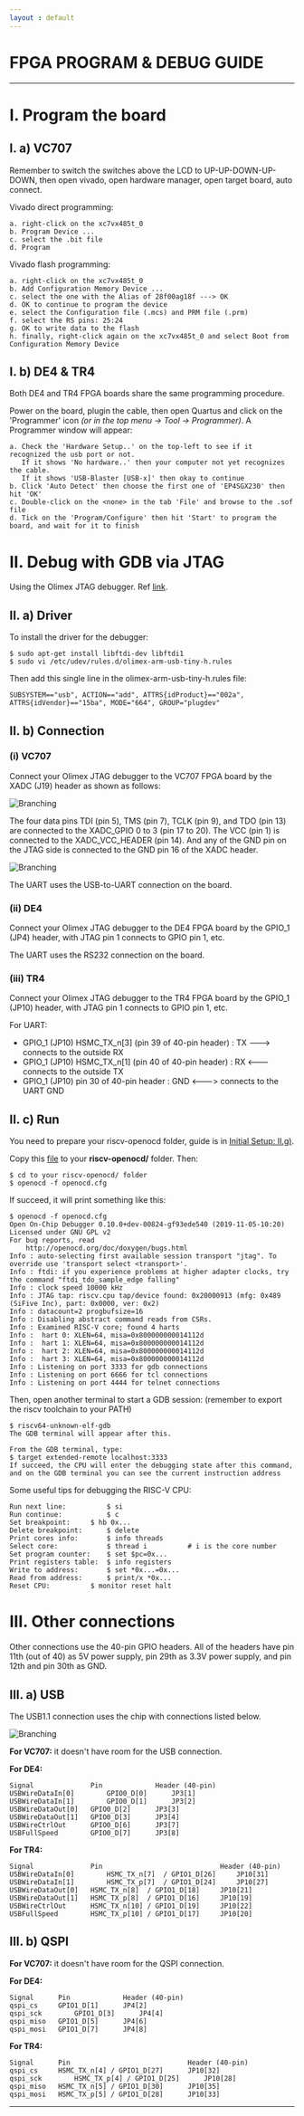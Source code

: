 ```yaml
---
layout : default
---
```


# FPGA PROGRAM & DEBUG GUIDE

* * *

# I. Program the board

## I. a) VC707

Remember to switch the switches above the LCD to UP-UP-DOWN-UP-DOWN,
then open vivado, open hardware manager, open target board, auto connect.

Vivado direct programming:

	a. right-click on the xc7vx485t_0
	b. Program Device ...
	c. select the .bit file
	d. Program

Vivado flash programming:

	a. right-click on the xc7vx485t_0
	b. Add Configuration Memory Device ...
	c. select the one with the Alias of 28f00ag18f ---> OK
	d. OK to continue to program the device
	e. select the Configuration file (.mcs) and PRM file (.prm)
	f. select the RS pins: 25:24
	g. OK to write data to the flash
	h. finally, right-click again on the xc7vx485t_0 and select Boot from Configuration Memory Device

## I. b) DE4 & TR4

Both DE4 and TR4 FPGA boards share the same programming procedure.

Power on the board, plugin the cable, then open Quartus and click on the 'Programmer' icon *(or in the top menu -> Tool -> Programmer)*. A Programmer window will appear:

	a. Check the 'Hardware Setup..' on the top-left to see if it recognized the usb port or not.
	   If it shows 'No hardware..' then your computer not yet recognizes the cable.
	   If it shows 'USB-Blaster [USB-x]' then okay to continue
	b. Click 'Auto Detect' then choose the first one of 'EP4SGX230' then hit 'OK'
	c. Double-click on the <none> in the tab 'File' and browse to the .sof file
	d. Tick on the 'Program/Configure' then hit 'Start' to program the board, and wait for it to finish

# II. Debug with GDB via JTAG

Using the Olimex JTAG debugger. Ref [link](https://www.olimex.com/Products/ARM/JTAG/ARM-USB-TINY-H/).

## II. a) Driver

To install the driver for the debugger:

	$ sudo apt-get install libftdi-dev libftdi1
	$ sudo vi /etc/udev/rules.d/olimex-arm-usb-tiny-h.rules

Then add this single line in the olimex-arm-usb-tiny-h.rules file:

	SUBSYSTEM=="usb", ACTION=="add", ATTRS{idProduct}=="002a", ATTRS{idVendor}=="15ba", MODE="664", GROUP="plugdev"

## II. b) Connection

### (i) VC707

Connect your Olimex JTAG debugger to the VC707 FPGA board by the XADC (J19) header as shown as follows:

![Branching](./jtag-20pin.png)

The four data pins TDI (pin 5), TMS (pin 7), TCLK (pin 9), and TDO (pin 13) are connected to the XADC_GPIO 0 to 3 (pin 17 to 20). The VCC (pin 1) is connected to the XADC_VCC_HEADER (pin 14). And any of the GND pin on the JTAG side is connected to the GND pin 16 of the XADC header.

![Branching](./jtag-xadc.png)

The UART uses the USB-to-UART connection on the board.

### (ii) DE4

Connect your Olimex JTAG debugger to the DE4 FPGA board by the GPIO_1 (JP4) header, with JTAG pin 1 connects to GPIO pin 1, etc.

The UART uses the RS232 connection on the board.

### (iii) TR4

Connect your Olimex JTAG debugger to the TR4 FPGA board by the GPIO_1 (JP10) header, with JTAG pin 1 connects to GPIO pin 1, etc.

For UART:
- GPIO_1 (JP10) HSMC_TX_n[3] (pin 39 of 40-pin header) : TX ---> connects to the outside RX
- GPIO_1 (JP10) HSMC_TX_n[1] (pin 40 of 40-pin header) : RX <--- connects to the outside TX
- GPIO_1 (JP10) pin 30 of 40-pin header : GND <---> connects to the UART GND

## II. c) Run

You need to prepare your riscv-openocd folder, guide is in [Initial Setup: II.g)](./init.md#ii-g-openocd).

Copy this [file](./openocd.cfg) to your **riscv-openocd/** folder. Then:

	$ cd to your riscv-openocd/ folder
	$ openocd -f openocd.cfg

If succeed, it will print something like this:

	$ openocd -f openocd.cfg 
	Open On-Chip Debugger 0.10.0+dev-00824-gf93ede540 (2019-11-05-10:20)
	Licensed under GNU GPL v2
	For bug reports, read
		http://openocd.org/doc/doxygen/bugs.html
	Info : auto-selecting first available session transport "jtag". To override use 'transport select <transport>'.
	Info : ftdi: if you experience problems at higher adapter clocks, try the command "ftdi_tdo_sample_edge falling"
	Info : clock speed 10000 kHz
	Info : JTAG tap: riscv.cpu tap/device found: 0x20000913 (mfg: 0x489 (SiFive Inc), part: 0x0000, ver: 0x2)
	Info : datacount=2 progbufsize=16
	Info : Disabling abstract command reads from CSRs.
	Info : Examined RISC-V core; found 4 harts
	Info :  hart 0: XLEN=64, misa=0x800000000014112d
	Info :  hart 1: XLEN=64, misa=0x800000000014112d
	Info :  hart 2: XLEN=64, misa=0x800000000014112d
	Info :  hart 3: XLEN=64, misa=0x800000000014112d
	Info : Listening on port 3333 for gdb connections
	Info : Listening on port 6666 for tcl connections
	Info : Listening on port 4444 for telnet connections

Then, open another terminal to start a GDB session: (remember to export the riscv toolchain to your PATH)

	$ riscv64-unknown-elf-gdb
	The GDB terminal will appear after this.
	
	From the GDB terminal, type:
	$ target extended-remote localhost:3333
	If succeed, the CPU will enter the debugging state after this command,
	and on the GDB terminal you can see the current instruction address

Some useful tips for debugging the RISC-V CPU:

	Run next line:			$ si
	Run continue:			$ c
	Set breakpoint:		$ hb 0x...
	Delete breakpoint:		$ delete
	Print cores info:		$ info threads
	Select core:			$ thread i			# i is the core number
	Set program counter:	$ set $pc=0x...
	Print registers table:	$ info registers
	Write to address:		$ set *0x...=0x...
	Read from address:		$ print/x *0x...
	Reset CPU:			$ monitor reset halt

# III. Other connections

Other connections use the 40-pin GPIO headers. All of the headers have pin 11th (out of 40) as 5V power supply, pin 29th as 3.3V power supply, and pin 12th and pin 30th as GND.

## III. a) USB

The USB1.1 connection uses the chip with connections listed below.

![Branching](./usbconnection.PNG)

**For VC707:** it doesn't have room for the USB connection.

**For DE4:**

	Signal				Pin				Header (40-pin)
	USBWireDataIn[0]		GPIO0_D[0]		JP3[1]
	USBWireDataIn[1]		GPIO0_D[1]		JP3[2]
	USBWireDataOut[0]	GPIO0_D[2]		JP3[3]
	USBWireDataOut[1]	GPIO0_D[3]		JP3[4]
	USBWireCtrlOut		GPIO0_D[6]		JP3[7]
	USBFullSpeed		GPIO0_D[7]		JP3[8]

**For TR4:**

	Signal				Pin								Header (40-pin)
	USBWireDataIn[0]		HSMC_TX_n[7]  / GPIO1_D[26]		JP10[31]
	USBWireDataIn[1]		HSMC_TX_p[7]  / GPIO1_D[24]		JP10[27]
	USBWireDataOut[0]	HSMC_TX_n[8]  / GPIO1_D[18]		JP10[21]
	USBWireDataOut[1]	HSMC_TX_p[8]  / GPIO1_D[16]		JP10[19]
	USBWireCtrlOut		HSMC_TX_n[10] / GPIO1_D[19]		JP10[22]
	USBFullSpeed		HSMC_TX_p[10] / GPIO1_D[17]		JP10[20]

## III. b) QSPI

**For VC707:** it doesn't have room for the QSPI connection.

**For DE4:**

	Signal		Pin				Header (40-pin)
	qspi_cs		GPIO1_D[1]		JP4[2]
	qspi_sck		GPIO1_D[3]		JP4[4]
	qspi_miso	GPIO1_D[5]		JP4[6]
	qspi_mosi	GPIO1_D[7]		JP4[8]

**For TR4:**

	Signal		Pin								Header (40-pin)
	qspi_cs		HSMC_TX_n[4] / GPIO1_D[27]		JP10[32]
	qspi_sck		HSMC_TX_p[4] / GPIO1_D[25]		JP10[28]
	qspi_miso	HSMC_TX_n[5] / GPIO1_D[30]		JP10[35]
	qspi_mosi	HSMC_TX_p[5] / GPIO1_D[28]		JP10[33]

* * *
